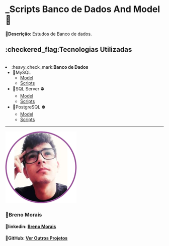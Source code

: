  # _Scripts Banco de  Dados And Model 📁
<b>📄Descrição: </b>Estudos de Banco de dados.

<h2>:checkered_flag:Tecnologias Utilizadas</h2>
<br>

 
   <li>:heavy_check_mark:<b>Banco de Dados</b>
     <ul>
       <li>💾MySQL
          <ul>
             <li>
              <a href="https://github.com/BREN0-MORAIS/_Scripts-BD-e-Models/tree/main/Modelagem" >Model</a>
             </li>
             <li>
               <a href="https://github.com/BREN0-MORAIS/_Scripts-BD-e-Models/tree/main/MySql">Scripts</a>
             </li>
          </ul>
      </li>
       <li>💾SQL Server ⛔
          <ul>
             <li>
              <a href="https://github.com/BREN0-MORAIS/_Scripts-BD-e-Models/tree/main/Modelagem " >Model</a>
             </li>
             <li>
               <a href="">Scripts</a>
             </li>
          </ul>
      </li>
       <li>💾PostgreSQL ⛔
              <ul>
             <li>
              <a href="https://github.com/BREN0-MORAIS/_Scripts-BD-e-Models/tree/main/Modelagem" >Model</a>
             </li>
             <li>
               <a href="">Scripts</a>
             </li>
          </ul>
      </li>
     </ul>
  </li>
  
  
</ul>
<hr>
<img src="https://github.com/BREN0-MORAIS/CRUD_COVID_CONSULTAS/blob/main/FTBrenoMorais.jpg">
<h3>🧑Breno Morais</h3>
<h4>🔗linkedin: <a href="https://www.linkedin.com/in/breno-morais-79b328167/">Breno Morais<a/></h4> 
 <h4>🔗GitHub: <a href="https://github.com/BREN0-MORAIS/">Ver Outros Projetos<a/></h4> 



